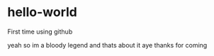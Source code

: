 # hello-world
First time using github

yeah so im a bloody legend and thats about it aye
thanks for coming
